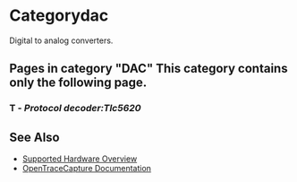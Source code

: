 # Categorydac
Digital to analog converters.
## Pages in category "DAC" This category contains only the following page.
### T \- *Protocol decoder:Tlc5620*
## See Also
- [Supported Hardware Overview](../supported-hardware.md)
- [OpenTraceCapture Documentation](../../opentracecapture/overview.md)
